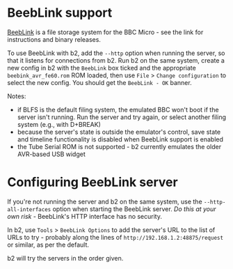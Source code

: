 # BeebLink support

[BeebLink](https://github.com/tom-seddon/beeblink) is a file storage
system for the BBC Micro - see the link for instructions and binary
releases.

To use BeebLink with b2, add the `--http` option when running the
server, so that it listens for connections from b2. Run b2 on the same
system, create a new config in b2 with the `BeebLink` box ticked and
the appropriate `beebink_avr_fe60.rom` ROM loaded, then use `File` >
`Change configuration` to select the new config. You should get the
`BeebLink - OK` banner.

Notes:

* if BLFS is the default filing system, the emulated BBC won't boot if
  the server isn't running. Run the server and try again, or select
  another filing system (e.g., with D+BREAK)
* because the server's state is outside the emulator's control, save
  state and timeline functionality is disabled when BeebLink support
  is enabled
* the Tube Serial ROM is not supported - b2 currently emulates the
  older AVR-based USB widget

# Configuring BeebLink server

If you're not running the server and b2 on the same system, use the
`--http-all-interfaces` option when starting the BeebLink server. *Do
this at your own risk* - BeebLink's HTTP interface has no security.

In b2, use `Tools` > `BeebLink Options` to add the server's URL to the
list of URLs to try - probably along the lines of
`http://192.168.1.2:48875/request` or similar, as per the default.

b2 will try the servers in the order given.
